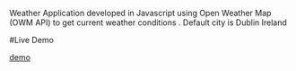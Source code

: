 Weather Application developed in Javascript using Open Weather Map (OWM API) to get current weather conditions . Default city is Dublin Ireland

#Live Demo

[demo](https://conorholmes.com/WeatherNow/)
